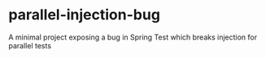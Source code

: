parallel-injection-bug
======================

A minimal project exposing a bug in Spring Test which breaks injection for parallel tests
